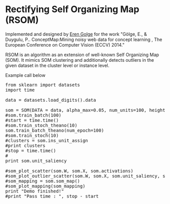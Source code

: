 Rectifying Self Organizing Map (RSOM)
===============================

Implemented and designed by <a href='http://www.erengolge.com'>Eren Golge</a> for the work "Gölge, E., & Duygulu, P.. ConceptMap:Mining noisy web data for concept learning , The European Conference on Computer Vision (ECCV) 2014." 

RSOM is an algorithm as an extension of well-known Self Organizing Map (SOM). It mimics SOM clustering and additionally detects outliers in the given dataset in the cluster level or instance level.

Example call below

<pre>
from sklearn import datasets
import time

data = datasets.load_digits().data

som = SOM(DATA = data, alpha_max=0.05, num_units=100, height = 10, width = 10)
#som.train_batch(100)
#start = time.time()
#som.train_stoch_theano(10)
som.train_batch_theano(num_epoch=100)
#som.train_stoch(10)
#clusters = som.ins_unit_assign
#print clusters
#stop = time.time()
#
print som.unit_saliency

#som_plot_scatter(som.W, som.X, som.activations)    
#som_plot_outlier_scatter(som.W, som.X, som.unit_saliency, som.inst_saliency, som.activations)
#som_mapping = som.som_map()
#som_plot_mapping(som_mapping)
print "Demo finished!"
#print "Pass time : ", stop - start
</pre>
